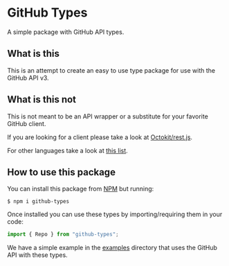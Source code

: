 # GitHub Types

A simple package with GitHub API types.

## What is this

This is an attempt to create an easy to use type package for use with the GitHub API v3.

## What is this not

This is not meant to be an API wrapper or a substitute for your favorite GitHub client.

If you are looking for a client please take a look at [Octokit/rest.js](https://github.com/octokit/rest.js).

For other languages take a look at [this list](https://developer.github.com/v3/libraries/).

## How to use this package

You can install this package from [NPM](https://npmjs.com) but running:

```shell
$ npm i github-types
```

Once installed you can use these types by importing/requiring them in your code:

```javascript
import { Repo } from "github-types";
```

We have a simple example in the [examples](examples) directory that uses the GitHub API with these types.
